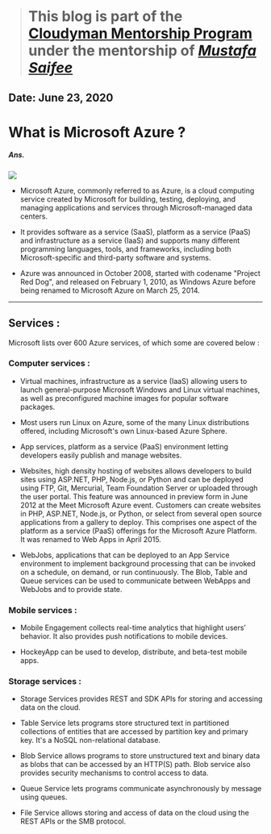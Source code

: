 > # This blog is part of the **[Cloudyman Mentorship Program](https://t.co/78sRvCvYiO?amp=1)** under the mentorship of *[Mustafa Saifee](https://www.linkedin.com/in/saifeemustafaq/)*

## Date: June 23, 2020

# What is Microsoft Azure ?

##### Ans.

![](https://encrypted-tbn0.gstatic.com/images?q=tbn%3AANd9GcS7Vy8ZU0f_EE921wogieyZ_SiYfqrW4gqR4Ypy_h17H46eIEAP&usqp=CAU)

- Microsoft Azure, commonly referred to as Azure, is a cloud computing service created by Microsoft for building, testing, deploying, and managing applications and services through Microsoft-managed data centers.

- It provides software as a service (SaaS), platform as a service (PaaS) and infrastructure as a service (IaaS) and supports many different programming languages, tools, and frameworks, including both Microsoft-specific and third-party software and systems.

- Azure was announced in October 2008, started with codename "Project Red Dog", and released on February 1, 2010, as Windows Azure before being renamed to Microsoft Azure on March 25, 2014.

_ _ _ _ _ _ _ _ _ _

## Services :

Microsoft lists over 600 Azure services, of which some are covered below :

### Computer services :

- Virtual machines, infrastructure as a service (IaaS) allowing users to launch general-purpose Microsoft Windows and Linux virtual machines, as well as preconfigured machine images for popular software packages.

- Most users run Linux on Azure, some of the many Linux distributions offered, including Microsoft's own Linux-based Azure Sphere.

- App services, platform as a service (PaaS) environment letting developers easily publish and manage websites.

- Websites, high density hosting of websites allows developers to build sites using ASP.NET, PHP, Node.js, or Python and can be deployed using FTP, Git, Mercurial, Team Foundation Server or uploaded through the user portal. This feature was announced in preview form in June 2012 at the Meet Microsoft Azure event. Customers can create websites in PHP, ASP.NET, Node.js, or Python, or select from several open source applications from a gallery to deploy. This comprises one aspect of the platform as a service (PaaS) offerings for the Microsoft Azure Platform. It was renamed to Web Apps in April 2015.

- WebJobs, applications that can be deployed to an App Service environment to implement background processing that can be invoked on a schedule, on demand, or run continuously. The Blob, Table and Queue services can be used to communicate between WebApps and WebJobs and to provide state.

### Mobile services :

- Mobile Engagement collects real-time analytics that highlight users’ behavior. It also provides push notifications to mobile devices.

- HockeyApp can be used to develop, distribute, and beta-test mobile apps.

### Storage services :

- Storage Services provides REST and SDK APIs for storing and accessing data on the cloud.

- Table Service lets programs store structured text in partitioned collections of entities that are accessed by partition key and primary key. It's a NoSQL non-relational database.

- Blob Service allows programs to store unstructured text and binary data as blobs that can be accessed by an HTTP(S) path. Blob service also provides security mechanisms to control access to data.

- Queue Service lets programs communicate asynchronously by message using queues.

- File Service allows storing and access of data on the cloud using the REST APIs or the SMB protocol.
